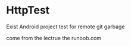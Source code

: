# HttpTest
Exist Android project  test for remote git garbage

come from the lectrue the runoob.com
